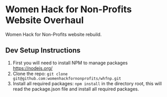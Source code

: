 # Women Hack for Non-Profits Website Overhaul
Women Hack for Non-Profits website rebuild.

## Dev Setup Instructions

1. First you will need to install NPM to manage packages https://nodejs.org/
2. Clone the repo: `git clone git@github.com:womenhackfornonprofits/whfnp.git`
3. Install all required packages:
	`npm install` 
	in the directory root, this will read the package.json file and install all required packages.